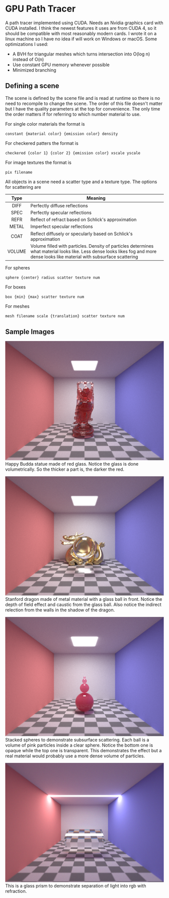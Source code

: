 GPU Path Tracer
===============
A path tracer implemented using CUDA. Needs an Nvidia graphics card with CUDA installed. I think the newest features it uses are from CUDA 4, so it should be compatible with most reasonably modern cards. I wrote it on a linux machine so I have no idea if will work on Windows or macOS. Some optimizations I used:

  * A BVH for triangular meshes which turns intersection into O(log n) instead of O(n)
  * Use constant GPU memory whenever possible
  * Minimized branching

## Defining a scene
The scene is defined by the scene file and is read at runtime so there is no need to recompile to change the scene. The order of this file doesn't matter but I have the quality parameters at the top for convenience. The only time the order matters if for referring to which number material to use.

For single color materials the format is 

    constant {material color} {emission color} density

For checkered patters the format is 

    checkered {color 1} {color 2} {emission color} xscale yscale

For image textures the format is 

    pix filename

All objects in a scene need a scatter type and a texture type. The options for scattering are 

| Type | Meaning |
|:----:|---------|
|DIFF|Perfectly diffuse reflections|
|SPEC|Perfectly specular reflections|
|REFR|Reflect of refract based on Schlick's approximation|
|METAL|Imperfect specular reflections|
|COAT|Reflect diffusely or specularly based on Schlick's approximation|
|VOLUME|Volume filled with particles. Density of particles determines what material looks like. Less dense looks likes fog and more dense looks like material with subsurface scattering|

For spheres 

    sphere {center} radius scatter texture num

For boxes 

    box {min} {max} scatter texture num

For meshes 

    mesh filename scale {translation} scatter texture num

## Sample Images

![Image](samples/glass_budda.png)
Happy Budda statue made of red glass. Notice the glass is done volumetrically. So the thicker a part is, the darker the red.

![Image](samples/dragon_with_glass.png)
Stanford dragon made of metal material with a glass ball in front. Notice the depth of field effect and caustic from the glass ball. Also notice the indirect relection from the walls in the shadow of the dragon.

![Image](samples/subsurface.png)
Stacked spheres to demonstrate subsurface scattering. Each ball is a volume of pink particles inside a clear sphere. Notice the bottom one is opaque while the top one is transparent. This demonstrates the effect but a real material would probably use a more dense volume of particles.

![Image](samples/prism.png)
This is a glass prism to demonstrate separation of light into rgb with refraction.
